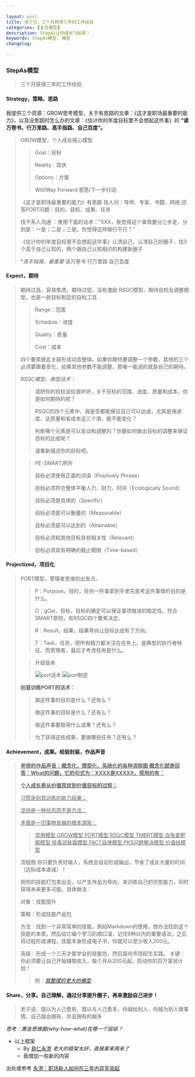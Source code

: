 ```yaml
---

layout: post
title: 用了它，三个月获得三年的工作经验
categories: [复合模型]
description: StepAs让你成长飞起来！
keywords: StepAs模型, 模型
changelog:

---
```



### StepAs模型

> 三个月获得三年的工作经验


#### **Strategy，策略、思路**
  
我提供三个资源：GROW思考模型、关于有思路的文章：《这才是职场最重要的能力》，以及没思路时怎么办的文章：《估计你的年度目标里不会想起这件事》的 **“读万卷书、行万里路、高手指路、自己百度”。**
>
> GROW模型，个人成长核心模型
>
>>Goal：目标
>>
>>Reality：现状
>>
>>Options：方案
>>
>>Will/Way Forward:意愿/下一步行动
>
>《这才是职场最重要的能力》有思路
>找人问：导师、专家、书籍、网络
>回答PORT问题：目的、目标、成果、任务
>
>找干系人沟通 ：使用下面的话术：“XXX，我觉得这个事情要分三步走，分别是：一是；二是；三是。你觉得这样做行不行？”
>
>《估计你的年度目标里不会想起这件事》认清自己，认清自己的圈子，找3个高于自己认知的，两个跟自己认知相识的构建新圈子
>
>**高手指路、最重要*
>读万卷书
>行万里路
>自己百度


#### **Expect，期待**

> 期待过高，容易焦虑，期待过低，没有激励
>RSQC模型，期待自检及调整模型，也是一款目标制定的自检工具
>
>>Range：范围
>>
>>Schedule：进度
>>
>>Quality：质量
>>
>>Cost：成本
>
>四个要素彼此关联形成动态整体。如果你期待要调整一个参数，其他的三个必须要跟着变化，如果其他参数不能调整，那唯一能调的就是自己的期待。
>
>*RSQC模型，典型话术：*
>
>>请把你的目标说给我听听，关于目标的范围、进度、质量和成本，你是如何期待的呢？
>>
>>RSQC的四个元素中，我是否都能保证自己可以达成，尤其是保进度、达质量和省成本这三个值，能不能变化？
>>
>>判断哪个元素是可以变动和调整的？你要如何做出目标的调整来保证目标的达成呢？
>>
>>请重新描述你的目标吧。
>
>>*PE-SMART原则*
>>
>>目标必须使用正面的词语（Positively Phrase）
>>
>>目标必须符合整体平衡人力、财力，时间（Ecologically Sound）
>>
>>目标必须是具体的（Specific）
>>
>>目标必须是可以衡量的（Measurable）
>>
>>目标必须是可以达到的（Attainable）
>>
>>目标必须和其他目标具有相关性（Relevant）
>>
>>目标必须具有明确的截止期限（Time-based）

#### **Projectized，项目化**
  
> PORT模型，管理者思维的出发点。
>
>>P：Purpose，目的，任何一件事拿到手里先思考这件事情的目的是什么。
>>
>>O：gOal，目标，目标的确定可以保证事项推进的稳定性。符合SMART原则，有RSQC四个要素决定。
>>
>>R：Result，结果，结果导向让目标达成有了方向。
>>
>>T：Task，任务，把所有精力都关注在任务上，是典型的执行者特征，而管理者，最后才考虑任务是什么。
>
>>升级版本
>>
>>![port话术](/images/wiki/port-hs.jpg)
>>![port制定](/images/wiki/port-zhiding.jpg)
>
>**刻意训练PORT的话术：**
>>做这件事的目的是什么？还有么？
>>
>>做这件事的目标是什么？还有么？
>>
>>做这件事要取得什么成果？还有么？
>>
>>为了获得这些成果，要做哪些任务？还有么？

####  **Achievement，成果。经验封装，作品声音**

>**<u>老师的作品声音：概念化，模型化，系统化的各种流程图
>概念化就是回答：What的问题，它的句式为：XXXX是XXXXX，常用的有：</u>**
>
>**<u>个人成长是从价值现状到价值目标的过程；</u>**
>
><u>习惯是刻意训练的能力结果；
>
>坚持是一种状态而不是方法；
>
>矛盾是一切事物发展的根本源泉；
>>常用模型
>>GROW模型
>>PORT模型
>>RSQC模型
>>TMBRT模型
>>白兔爱肥鹅模型
>>排毒润肤霜模型
>>FACT自律模型
>> PKS问题解决模型
>>价值线模型</u>
>
>流程图 你只要负责好输入，系统会自动形成输出，节省了成长大量的时间（边际成本递减）！
>
>把你的技能打包卖出去，以产生作品为导向，来训练自己的优势能力，同时获得未来更多可能。具体做法：
>
>对象：技能提升
>
>策略：形成技能产品包
>
>方法：找到一个非常简单的技能，例如Markdown的使用，想办法找到这个技能的本质，然后给它编个学习的顺口溜，记住6种以内的重要语法，之后将过程形成课程、技能本身形成电子书，你就可以至少收入200元。
>
>高级：形成一个三天才能学会的技能包，然后面向市场招生实践。
>关键：你必须要让自己开始赚取收入，每个月从200元起，启动你的百万富翁计划！
>
>>附：[*我整理的老大的模型*](https://mubu.com/doc/4VrG6-Iw3)

####  **Share，分享。自己理解，通过分享提升圈子，再来激励自己进步！**

>
>老子说：既以为人己愈有、既以与人己愈多，你越给别人、你越为别人做事情，自己越会拥有，并且拥有的越多

*思考：黄金思维圈(why-how-what)在哪一个层级？*

- 以上框架 
  - By [易仁永澄](https://www.jianshu.com/u/ZgGQE1) *老大的框架太好，直接拿来用来了*
  - 我增加一些新的内容

出处或参考
[永澄：职场新人如何在三年内异军突起](http://mp.weixin.qq.com/s/GPuejxh7bsN_SCAhbWEdrQ)
